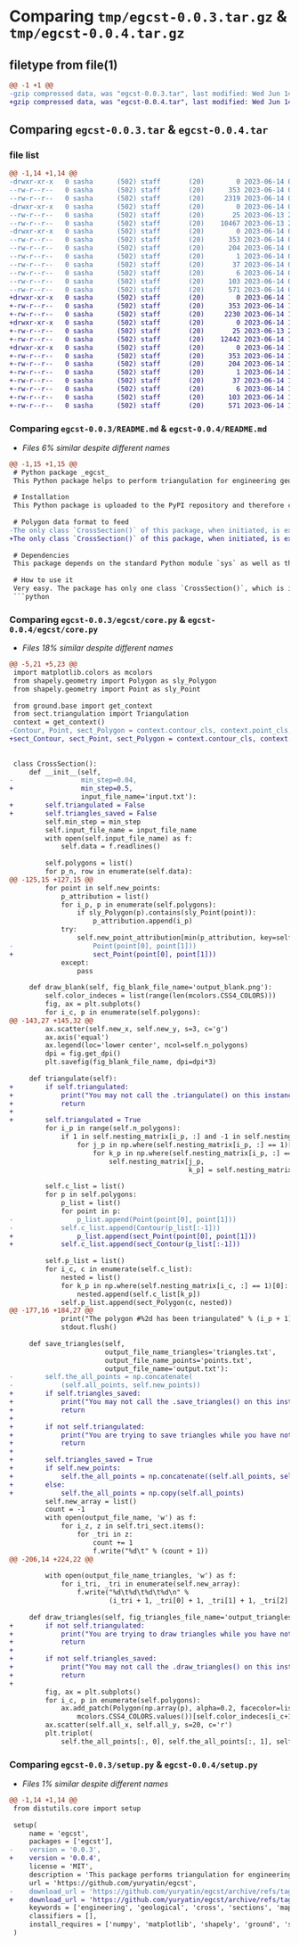 # Comparing `tmp/egcst-0.0.3.tar.gz` & `tmp/egcst-0.0.4.tar.gz`

## filetype from file(1)

```diff
@@ -1 +1 @@
-gzip compressed data, was "egcst-0.0.3.tar", last modified: Wed Jun 14 00:46:51 2023, max compression
+gzip compressed data, was "egcst-0.0.4.tar", last modified: Wed Jun 14 19:09:51 2023, max compression
```

## Comparing `egcst-0.0.3.tar` & `egcst-0.0.4.tar`

### file list

```diff
@@ -1,14 +1,14 @@
-drwxr-xr-x   0 sasha      (502) staff       (20)        0 2023-06-14 00:46:51.212230 egcst-0.0.3/
--rw-r--r--   0 sasha      (502) staff       (20)      353 2023-06-14 00:46:51.212406 egcst-0.0.3/PKG-INFO
--rw-r--r--   0 sasha      (502) staff       (20)     2319 2023-06-14 00:46:10.000000 egcst-0.0.3/README.md
-drwxr-xr-x   0 sasha      (502) staff       (20)        0 2023-06-14 00:46:51.207759 egcst-0.0.3/egcst/
--rw-r--r--   0 sasha      (502) staff       (20)       25 2023-06-13 23:54:54.000000 egcst-0.0.3/egcst/__init__.py
--rw-r--r--   0 sasha      (502) staff       (20)    10467 2023-06-13 23:11:39.000000 egcst-0.0.3/egcst/core.py
-drwxr-xr-x   0 sasha      (502) staff       (20)        0 2023-06-14 00:46:51.211834 egcst-0.0.3/egcst.egg-info/
--rw-r--r--   0 sasha      (502) staff       (20)      353 2023-06-14 00:46:50.000000 egcst-0.0.3/egcst.egg-info/PKG-INFO
--rw-r--r--   0 sasha      (502) staff       (20)      204 2023-06-14 00:46:51.000000 egcst-0.0.3/egcst.egg-info/SOURCES.txt
--rw-r--r--   0 sasha      (502) staff       (20)        1 2023-06-14 00:46:50.000000 egcst-0.0.3/egcst.egg-info/dependency_links.txt
--rw-r--r--   0 sasha      (502) staff       (20)       37 2023-06-14 00:46:50.000000 egcst-0.0.3/egcst.egg-info/requires.txt
--rw-r--r--   0 sasha      (502) staff       (20)        6 2023-06-14 00:46:50.000000 egcst-0.0.3/egcst.egg-info/top_level.txt
--rw-r--r--   0 sasha      (502) staff       (20)      103 2023-06-14 00:46:51.213116 egcst-0.0.3/setup.cfg
--rw-r--r--   0 sasha      (502) staff       (20)      571 2023-06-14 00:45:11.000000 egcst-0.0.3/setup.py
+drwxr-xr-x   0 sasha      (502) staff       (20)        0 2023-06-14 19:09:51.839719 egcst-0.0.4/
+-rw-r--r--   0 sasha      (502) staff       (20)      353 2023-06-14 19:09:51.839994 egcst-0.0.4/PKG-INFO
+-rw-r--r--   0 sasha      (502) staff       (20)     2230 2023-06-14 19:06:51.000000 egcst-0.0.4/README.md
+drwxr-xr-x   0 sasha      (502) staff       (20)        0 2023-06-14 19:09:51.834608 egcst-0.0.4/egcst/
+-rw-r--r--   0 sasha      (502) staff       (20)       25 2023-06-13 23:54:54.000000 egcst-0.0.4/egcst/__init__.py
+-rw-r--r--   0 sasha      (502) staff       (20)    12442 2023-06-14 18:59:37.000000 egcst-0.0.4/egcst/core.py
+drwxr-xr-x   0 sasha      (502) staff       (20)        0 2023-06-14 19:09:51.839026 egcst-0.0.4/egcst.egg-info/
+-rw-r--r--   0 sasha      (502) staff       (20)      353 2023-06-14 19:09:51.000000 egcst-0.0.4/egcst.egg-info/PKG-INFO
+-rw-r--r--   0 sasha      (502) staff       (20)      204 2023-06-14 19:09:51.000000 egcst-0.0.4/egcst.egg-info/SOURCES.txt
+-rw-r--r--   0 sasha      (502) staff       (20)        1 2023-06-14 19:09:51.000000 egcst-0.0.4/egcst.egg-info/dependency_links.txt
+-rw-r--r--   0 sasha      (502) staff       (20)       37 2023-06-14 19:09:51.000000 egcst-0.0.4/egcst.egg-info/requires.txt
+-rw-r--r--   0 sasha      (502) staff       (20)        6 2023-06-14 19:09:51.000000 egcst-0.0.4/egcst.egg-info/top_level.txt
+-rw-r--r--   0 sasha      (502) staff       (20)      103 2023-06-14 19:09:51.841619 egcst-0.0.4/setup.cfg
+-rw-r--r--   0 sasha      (502) staff       (20)      571 2023-06-14 19:00:13.000000 egcst-0.0.4/setup.py
```

### Comparing `egcst-0.0.3/README.md` & `egcst-0.0.4/README.md`

 * *Files 6% similar despite different names*

```diff
@@ -1,15 +1,15 @@
 # Python package _egcst_
 This Python package helps to perform triangulation for engineering geological cross-sections.
 
 # Installation
 This Python package is uploaded to the PyPI repository and therefore can be installed with `pip install egcst` command line instruction and updated (this is critical at this early stage of development) with `pip install egcst --upgrade`.
 
 # Polygon data format to feed
-The only class `CrossSection()` of this package, when initiated, is expected to read an input text file that contains the polygons with unique geological characteristics in the following format: each polygon is placed on an individual line in the file with vertices' coordinates following one another separated with tabulation characters with x and y coordinates separated with a comma. The expected default name for this input file is `input.txt`. The object of the class `CrossSection()`, when initiated, can accept the optional argument `input_file_name` with another name for this input file. Another optional argument is `min_step`, which determines the approximate step for the triangulation grid. Its default value is 0.04, which is too small for certain input units and may dramatically slow the triangulation.
+The only class `CrossSection()` of this package, when initiated, is expected to read an input text file that contains the polygons with unique geological characteristics in the following format: each polygon is placed on an individual line in the file with vertices' coordinates following one another separated with tabulation characters with x and y coordinates separated with a comma. The expected default name for this input file is `input.txt`. The object of the class `CrossSection()`, when initiated, can accept the optional argument `input_file_name` with another name for this input file. Another optional argument is `min_step`, which determines the approximate step for the triangulation grid. Its default value is 0.5.
 
 # Dependencies
 This package depends on the standard Python module `sys` as well as the non-standard Python modules `numpy`, `matplotlib`, `shapely`, `ground`, and `sect`.
 
 # How to use it
 Very easy. The package has only one class `CrossSection()`, which is initiated with the input text file containing the coordinates for the polygons of the  engineering geological cross-section. This class has only 5 'public' methods: `.draw_blank()`, `.triangulate()`, `.save_triangles()`, `.draw_triangles()`, `.do_everything()`, which (except for the last one) are expected to be called in this order (and never repeated for the same object).<br/> The illustration of how to use this package can be found in the attached file [egcst_illustration.ipybn](https://github.com/yuryatin/egcst/blob/main/egcst_illustration.ipynb) .<br/> Briefly this can be expressed like this:
 ```python
```

### Comparing `egcst-0.0.3/egcst/core.py` & `egcst-0.0.4/egcst/core.py`

 * *Files 18% similar despite different names*

```diff
@@ -5,21 +5,23 @@
 import matplotlib.colors as mcolors
 from shapely.geometry import Polygon as sly_Polygon
 from shapely.geometry import Point as sly_Point
 
 from ground.base import get_context
 from sect.triangulation import Triangulation
 context = get_context()
-Contour, Point, sect_Polygon = context.contour_cls, context.point_cls, context.polygon_cls
+sect_Contour, sect_Point, sect_Polygon = context.contour_cls, context.point_cls, context.polygon_cls
 
 
 class CrossSection():
     def __init__(self,
-                 min_step=0.04,
+                 min_step=0.5,
                  input_file_name='input.txt'):
+        self.triangulated = False
+        self.triangles_saved = False
         self.min_step = min_step
         self.input_file_name = input_file_name
         with open(self.input_file_name) as f:
             self.data = f.readlines()
 
         self.polygons = list()
         for p_n, row in enumerate(self.data):
@@ -125,15 +127,15 @@
         for point in self.new_points:
             p_attribution = list()
             for i_p, p in enumerate(self.polygons):
                 if sly_Polygon(p).contains(sly_Point(point)):
                     p_attribution.append(i_p)
             try:
                 self.new_point_attribution[min(p_attribution, key=self.nesting_dict.get)].append(
-                    Point(point[0], point[1]))
+                    sect_Point(point[0], point[1]))
             except:
                 pass
 
     def draw_blank(self, fig_blank_file_name='output_blank.png'):
         self.color_indeces = list(range(len(mcolors.CSS4_COLORS)))
         fig, ax = plt.subplots()
         for i_c, p in enumerate(self.polygons):
@@ -143,27 +145,32 @@
         ax.scatter(self.new_x, self.new_y, s=3, c='g')
         ax.axis('equal')
         ax.legend(loc='lower center', ncol=self.n_polygons)
         dpi = fig.get_dpi()
         plt.savefig(fig_blank_file_name, dpi=dpi*3)
 
     def triangulate(self):
+        if self.triangulated:
+            print("You may not call the .triangulate() on this instance of the class CrossSection more than once. You have already called it once. If you intend to repeat a triangulation for this cross-section, you need to create a new instance of the class CrossSection and call .triangulate() on it.")
+            return
+        
+        self.triangulated = True
         for i_p in range(self.n_polygons):
             if 1 in self.nesting_matrix[i_p, :] and -1 in self.nesting_matrix[i_p, :]:
                 for j_p in np.where(self.nesting_matrix[i_p, :] == 1)[0]:
                     for k_p in np.where(self.nesting_matrix[i_p, :] == -1)[0]:
                         self.nesting_matrix[j_p,
                                             k_p] = self.nesting_matrix[k_p, j_p] = 0
 
         self.c_list = list()
         for p in self.polygons:
             p_list = list()
             for point in p:
-                p_list.append(Point(point[0], point[1]))
-            self.c_list.append(Contour(p_list[:-1]))
+                p_list.append(sect_Point(point[0], point[1]))
+            self.c_list.append(sect_Contour(p_list[:-1]))
 
         self.p_list = list()
         for i_c, c in enumerate(self.c_list):
             nested = list()
             for k_p in np.where(self.nesting_matrix[i_c, :] == 1)[0]:
                 nested.append(self.c_list[k_p])
             self.p_list.append(sect_Polygon(c, nested))
@@ -177,16 +184,27 @@
             print("The polygon #%2d has been triangulated" % (i_p + 1))
             stdout.flush()
 
     def save_triangles(self,
                        output_file_name_triangles='triangles.txt',
                        output_file_name_points='points.txt',
                        output_file_name='output.txt'):
-        self.the_all_points = np.concatenate(
-            (self.all_points, self.new_points))
+        if self.triangles_saved:
+            print("You may not call the .save_triangles() on this instance of the class CrossSection more than once. You have already called it once. If you intend to save triangles again for this cross-section after triangulation, you need to create a new instance of the class CrossSection, to call .triangulate() to triangulate it and then to call .save_triangles() on it.")
+            return
+        
+        if not self.triangulated:
+            print("You are trying to save triangles while you have not yet triangulated the cross-section for this instance of the classCrossSection. So you need to first call .triangulate() and then to call .save_triangles() to save the triangles you will have gotten.")
+            return
+        
+        self.triangles_saved = True
+        if self.new_points:
+            self.the_all_points = np.concatenate((self.all_points, self.new_points))
+        else:
+            self.the_all_points = np.copy(self.all_points)
         self.new_array = list()
         count = -1
         with open(output_file_name, 'w') as f:
             for i_z, z in self.tri_sect.items():
                 for _tri in z:
                     count += 1
                     f.write("%d\t" % (count + 1))
@@ -206,14 +224,22 @@
 
         with open(output_file_name_triangles, 'w') as f:
             for i_tri, _tri in enumerate(self.new_array):
                 f.write("%d\t%d\t%d\t%d\n" %
                         (i_tri + 1, _tri[0] + 1, _tri[1] + 1, _tri[2] + 1))
 
     def draw_triangles(self, fig_triangles_file_name='output_triangles.png'):
+        if not self.triangulated:
+            print("You are trying to draw triangles while you have not yet triangulated the cross-section for this instance of the classCrossSection nor saved those trianlges. So you need to first call .triangulate(), then to call .save_triangles(), and then to call this method.")
+            return
+        
+        if not self.triangles_saved:
+            print("You may not call the .draw_triangles() on this instance of the class CrossSection before you saved the triangles by calling the .save_triangles() method.")
+            return
+        
         fig, ax = plt.subplots()
         for i_c, p in enumerate(self.polygons):
             ax.add_patch(Polygon(np.array(p), alpha=0.2, facecolor=list(
                 mcolors.CSS4_COLORS.values())[self.color_indeces[i_c+12]], label="%2d" % (i_c+1)))
         ax.scatter(self.all_x, self.all_y, s=20, c='r')
         plt.triplot(
             self.the_all_points[:, 0], self.the_all_points[:, 1], self.new_array, linewidth=0.7)
```

### Comparing `egcst-0.0.3/setup.py` & `egcst-0.0.4/setup.py`

 * *Files 1% similar despite different names*

```diff
@@ -1,14 +1,14 @@
 from distutils.core import setup
 
 setup(
     name = 'egcst',
     packages = ['egcst'],
-    version = '0.0.3',
+    version = '0.0.4',
     license = 'MIT',
     description = 'This package performs triangulation for engineering geological cross-sections',
     url = 'https://github.com/yuryatin/egcst',
-    download_url = 'https://github.com/yuryatin/egcst/archive/refs/tags/v0.0.3.tar.gz',
+    download_url = 'https://github.com/yuryatin/egcst/archive/refs/tags/v0.0.4.tar.gz',
     keywords = ['engineering', 'geological', 'cross', 'sections', 'mapping', 'triangulation', 'delaunay'],
     classifiers = [],
     install_requires = ['numpy', 'matplotlib', 'shapely', 'ground', 'sect']
 )
```


